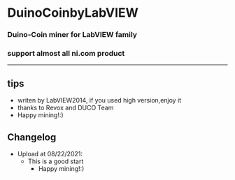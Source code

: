 # DuinoCoinbyLabVIEW
### Duino-Coin miner for LabVIEW family
### support almost all ni.com product

___




## tips



+ writen by LabVIEW2014, if you used high version,enjoy it
+ thanks to Revox and DUCO Team
+ Happy mining!:)


## Changelog



+ Upload at 08/22/2021:
  - This is a good start
    * Happy mining!:)




